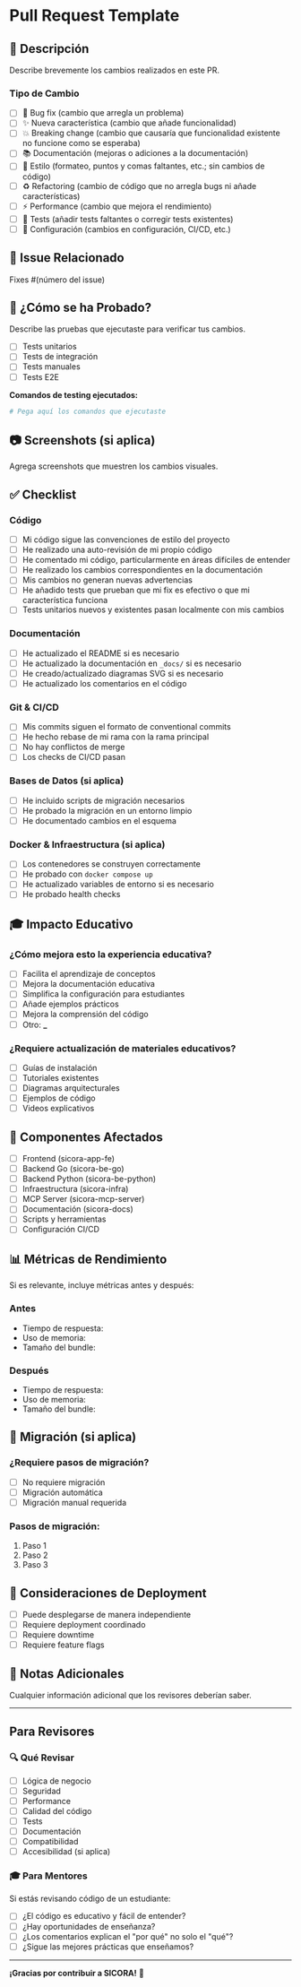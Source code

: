 # Pull Request Template

## 📝 Descripción

Describe brevemente los cambios realizados en este PR.

### Tipo de Cambio

- [ ] 🐛 Bug fix (cambio que arregla un problema)
- [ ] ✨ Nueva característica (cambio que añade funcionalidad)
- [ ] 💥 Breaking change (cambio que causaría que funcionalidad existente no funcione como se esperaba)
- [ ] 📚 Documentación (mejoras o adiciones a la documentación)
- [ ] 🎨 Estilo (formateo, puntos y comas faltantes, etc.; sin cambios de código)
- [ ] ♻️ Refactoring (cambio de código que no arregla bugs ni añade características)
- [ ] ⚡ Performance (cambio que mejora el rendimiento)
- [ ] 🧪 Tests (añadir tests faltantes o corregir tests existentes)
- [ ] 🔧 Configuración (cambios en configuración, CI/CD, etc.)

## 🔗 Issue Relacionado

Fixes #(número del issue)

## 🧪 ¿Cómo se ha Probado?

Describe las pruebas que ejecutaste para verificar tus cambios.

- [ ] Tests unitarios
- [ ] Tests de integración
- [ ] Tests manuales
- [ ] Tests E2E

**Comandos de testing ejecutados:**

```bash
# Pega aquí los comandos que ejecutaste
```

## 📷 Screenshots (si aplica)

Agrega screenshots que muestren los cambios visuales.

## ✅ Checklist

### Código

- [ ] Mi código sigue las convenciones de estilo del proyecto
- [ ] He realizado una auto-revisión de mi propio código
- [ ] He comentado mi código, particularmente en áreas difíciles de entender
- [ ] He realizado los cambios correspondientes en la documentación
- [ ] Mis cambios no generan nuevas advertencias
- [ ] He añadido tests que prueban que mi fix es efectivo o que mi característica funciona
- [ ] Tests unitarios nuevos y existentes pasan localmente con mis cambios

### Documentación

- [ ] He actualizado el README si es necesario
- [ ] He actualizado la documentación en `_docs/` si es necesario
- [ ] He creado/actualizado diagramas SVG si es necesario
- [ ] He actualizado los comentarios en el código

### Git & CI/CD

- [ ] Mis commits siguen el formato de conventional commits
- [ ] He hecho rebase de mi rama con la rama principal
- [ ] No hay conflictos de merge
- [ ] Los checks de CI/CD pasan

### Bases de Datos (si aplica)

- [ ] He incluido scripts de migración necesarios
- [ ] He probado la migración en un entorno limpio
- [ ] He documentado cambios en el esquema

### Docker & Infraestructura (si aplica)

- [ ] Los contenedores se construyen correctamente
- [ ] He probado con `docker compose up`
- [ ] He actualizado variables de entorno si es necesario
- [ ] He probado health checks

## 🎓 Impacto Educativo

### ¿Cómo mejora esto la experiencia educativa?

- [ ] Facilita el aprendizaje de conceptos
- [ ] Mejora la documentación educativa
- [ ] Simplifica la configuración para estudiantes
- [ ] Añade ejemplos prácticos
- [ ] Mejora la comprensión del código
- [ ] Otro: ********\_********

### ¿Requiere actualización de materiales educativos?

- [ ] Guías de instalación
- [ ] Tutoriales existentes
- [ ] Diagramas arquitecturales
- [ ] Ejemplos de código
- [ ] Videos explicativos

## 🔧 Componentes Afectados

- [ ] Frontend (sicora-app-fe)
- [ ] Backend Go (sicora-be-go)
- [ ] Backend Python (sicora-be-python)
- [ ] Infraestructura (sicora-infra)
- [ ] MCP Server (sicora-mcp-server)
- [ ] Documentación (sicora-docs)
- [ ] Scripts y herramientas
- [ ] Configuración CI/CD

## 📊 Métricas de Rendimiento

Si es relevante, incluye métricas antes y después:

### Antes

- Tiempo de respuesta:
- Uso de memoria:
- Tamaño del bundle:

### Después

- Tiempo de respuesta:
- Uso de memoria:
- Tamaño del bundle:

## 🔄 Migración (si aplica)

### ¿Requiere pasos de migración?

- [ ] No requiere migración
- [ ] Migración automática
- [ ] Migración manual requerida

### Pasos de migración:

1. Paso 1
2. Paso 2
3. Paso 3

## 🚨 Consideraciones de Deployment

- [ ] Puede desplegarse de manera independiente
- [ ] Requiere deployment coordinado
- [ ] Requiere downtime
- [ ] Requiere feature flags

## 📝 Notas Adicionales

Cualquier información adicional que los revisores deberían saber.

---

## Para Revisores

### 🔍 Qué Revisar

- [ ] Lógica de negocio
- [ ] Seguridad
- [ ] Performance
- [ ] Calidad del código
- [ ] Tests
- [ ] Documentación
- [ ] Compatibilidad
- [ ] Accesibilidad (si aplica)

### 🎓 Para Mentores

Si estás revisando código de un estudiante:

- [ ] ¿El código es educativo y fácil de entender?
- [ ] ¿Hay oportunidades de enseñanza?
- [ ] ¿Los comentarios explican el "por qué" no solo el "qué"?
- [ ] ¿Sigue las mejores prácticas que enseñamos?

---

**¡Gracias por contribuir a SICORA!** 🎉
